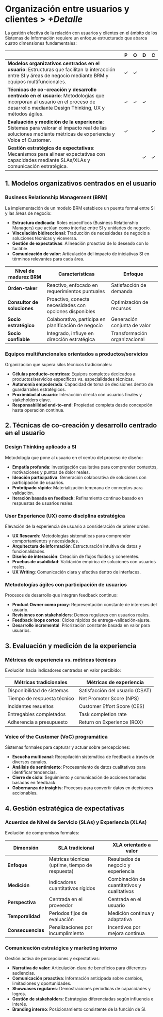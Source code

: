 # Organización entre usuarios y clientes > *+Detalle*

La gestión efectiva de la relación con usuarios y clientes en el ámbito de los Sistemas de Información requiere un enfoque estructurado que abarca cuatro dimensiones fundamentales:

||P|O|D|C|
|-|:-:|:-:|:-:|:-:|
|**Modelos organizativos centrados en el usuario**: Estructuras que facilitan la interacción entre SI y áreas de negocio mediante BRM y equipos multifuncionales.|✓|✓|||
|**Técnicas de co-creación y desarrollo centrado en el usuario**: Metodologías que incorporan al usuario en el proceso de desarrollo mediante Design Thinking, UX y métodos ágiles.|✓|✓|✓||
|**Evaluación y medición de la experiencia**: Sistemas para valorar el impacto real de las soluciones mediante métricas de experiencia y Voice of Customer.|✓|||✓|
|**Gestión estratégica de expectativas**: Mecanismos para alinear expectativas con capacidades mediante SLAs/XLAs y comunicación estratégica.|||✓|✓|

## 1. Modelos organizativos centrados en el usuario

### Business Relationship Management (BRM)

La implementación de un modelo BRM establece un puente formal entre SI y las áreas de negocio:

- **Estructura dedicada**: Roles específicos (Business Relationship Managers) que actúan como interfaz entre SI y unidades de negocio.
- **Vinculación bidireccional**: Traducción de necesidades de negocio a soluciones técnicas y viceversa.
- **Gestión de expectativas**: Alineación proactiva de lo deseado con lo factible.
- **Comunicación de valor**: Articulación del impacto de iniciativas SI en términos relevantes para cada área.

<div align=center>

|Nivel de madurez BRM|Características|Enfoque|
|-|-|-|
|**Orden-taker**|Reactivo, enfocado en requerimientos puntuales|Satisfacción de demanda|
|**Consultor de soluciones**|Proactivo, conecta necesidades con opciones disponibles|Optimización de recursos|
|**Socio estratégico**|Colaborativo, participa en planificación de negocio|Generación conjunta de valor|
|**Socio confiable**|Integrado, influye en dirección estratégica|Transformación organizacional|

</div>

### Equipos multifuncionales orientados a productos/servicios

Organización que supera silos técnicos tradicionales:

- **Células producto-centricas**: Equipos completos dedicados a productos/servicios específicos vs. especialidades técnicas.
- **Autonomía empoderada**: Capacidad de toma de decisiones dentro de guardarraíles estratégicos.
- **Proximidad al usuario**: Interacción directa con usuarios finales y stakeholders clave.
- **Responsabilidad end-to-end**: Propiedad completa desde concepción hasta operación continua.

## 2. Técnicas de co-creación y desarrollo centrado en el usuario

### Design Thinking aplicado a SI

Metodología que pone al usuario en el centro del proceso de diseño:

- **Empatía profunda**: Investigación cualitativa para comprender contextos, motivaciones y puntos de dolor reales.
- **Ideación participativa**: Generación colaborativa de soluciones con participación de usuarios.
- **Prototipado rápido**: Materialización temprana de conceptos para validación.
- **Iteración basada en feedback**: Refinamiento continuo basado en respuestas de usuarios reales.

### User Experience (UX) como disciplina estratégica

Elevación de la experiencia de usuario a consideración de primer orden:

- **UX Research**: Metodologías sistemáticas para comprender comportamientos y necesidades.
- **Arquitectura de información**: Estructuración intuitiva de datos y funcionalidades.
- **Diseño de interacción**: Creación de flujos fluidos y coherentes.
- **Pruebas de usabilidad**: Validación empírica de soluciones con usuarios reales.
- **UX Writing**: Comunicación clara y efectiva dentro de interfaces.

### Metodologías ágiles con participación de usuarios

Procesos de desarrollo que integran feedback continuo:

- **Product Owner como proxy**: Representación constante de intereses del usuario.
- **Revisiones con stakeholders**: Demos regulares con usuarios reales.
- **Feedback loops cortos**: Ciclos rápidos de entrega-validación-ajuste.
- **Desarrollo incremental**: Priorización constante basada en valor para usuarios.

## 3. Evaluación y medición de la experiencia

### Métricas de experiencia vs. métricas técnicas

Evolución hacia indicadores centrados en valor percibido:

<div align=center>

|Métricas tradicionales|Métricas de experiencia|
|-|-|
|Disponibilidad de sistemas|Satisfacción del usuario (CSAT)|
|Tiempo de respuesta técnico|Net Promoter Score (NPS)|
|Incidentes resueltos|Customer Effort Score (CES)|
|Entregables completados|Task completion rate|
|Adherencia a presupuesto|Return on Experience (ROX)|

</div>

### Voice of the Customer (VoC) programática

Sistemas formales para capturar y actuar sobre percepciones:

- **Escucha multicanal**: Recopilación sistemática de feedback a través de diversos canales.
- **Análisis de sentimiento**: Procesamiento de datos cualitativos para identificar tendencias.
- **Cierre de ciclo**: Seguimiento y comunicación de acciones tomadas basadas en feedback.
- **Gobernanza de insights**: Procesos para convertir datos en decisiones accionables.

## 4. Gestión estratégica de expectativas

### Acuerdos de Nivel de Servicio (SLAs) y Experiencia (XLAs)

Evolución de compromisos formales:

<div align=center>

|Dimensión|SLA tradicional|XLA orientado a valor|
|-|-|-|
|**Enfoque**|Métricas técnicas (uptime, tiempo de respuesta)|Resultados de negocio y experiencia|
|**Medición**|Indicadores cuantitativos rígidos|Combinación de cuantitativos y cualitativos|
|**Perspectiva**|Centrada en el proveedor|Centrada en el usuario|
|**Temporalidad**|Períodos fijos de evaluación|Medición continua y adaptativa|
|**Consecuencias**|Penalizaciones por incumplimiento|Incentivos por mejora continua|

</div>

### Comunicación estratégica y marketing interno

Gestión activa de percepciones y expectativas:

- **Narrativa de valor**: Articulación clara de beneficios para diferentes audiencias.
- **Comunicación proactiva**: Información anticipada sobre cambios, limitaciones y oportunidades.
- **Showcases regulares**: Demostraciones periódicas de capacidades y logros.
- **Gestión de stakeholders**: Estrategias diferenciadas según influencia e interés.
- **Branding interno**: Posicionamiento consistente de la función de SI.
